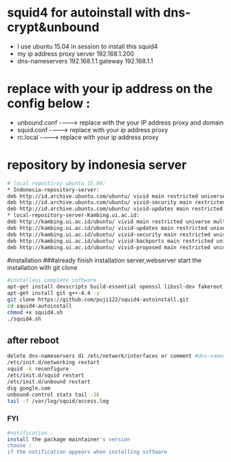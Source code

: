 
# squid4 for autoinstall  with dns-crypt&unbound
* I use ubuntu 15.04 in session to install this squid4
* my ip address proxy server  192.168.1.200
* dns-nameservers 192.168.1.1 gateway 192.168.1.1

# replace with your ip address on the config below :
* unbound.conf ---->  replace with the your IP address proxy and domain
* squid.conf ----> replace with your ip address proxy
* rc.local ----> replace with your ip address proxy

# repository by indonesia server
```bash
# local repostiroy ubuntu 15.04:
* Indonesia-repository-server:
deb http://id.archive.ubuntu.com/ubuntu/ vivid main restricted universe multiverse
deb http://id.archive.ubuntu.com/ubuntu/ vivid-security main restricted universe multiverse 
deb http://id.archive.ubuntu.com/ubuntu/ vivid-updates main restricted universe multiverse
* local-repository-server-Kambing.ui.ac.id:
deb http://kambing.ui.ac.id/ubuntu/ vivid main restricted universe multiverse
deb http://kambing.ui.ac.id/ubuntu/ vivid-updates main restricted universe multiverse
deb http://kambing.ui.ac.id/ubuntu/ vivid-security main restricted universe multiverse
deb http://kambing.ui.ac.id/ubuntu/ vivid-backports main restricted universe multiverse
deb http://kambing.ui.ac.id/ubuntu/ vivid-proposed main restricted universe multiverse
```
#installation
###already finish installation server,webserver
start the installation with git clone
```bash
#installasi complete software 
apt-get install devscripts build-essential openssl libssl-dev fakeroot libcppunit-dev pkg-config libsasl2-dev cdbs ebtables bridge-utils libcap2 libcap-dev libcap2-dev sysv-rc-conf iproute kernel-package libncurses5-dev fakeroot wget bzip2 debhelper linuxdoc-tools libselinux1-dev htop iftop dnstop perl libnet-ssleay-perl openssl libauthen-pam-perl libpam-runtime libio-pty-perl apt-show-versions python ccze pastebinit checkinstall libssl-dev htop iftop iptraf mtr-tiny bwm-ng ccze sysv-rc-conf devscripts build-essential openssl libssl-dev fakeroot libcppunit-dev libsasl2-dev cdbs ccze libfile-readbackwards-perl libcap2 libcap-dev libcap2-dev libnetfilter-conntrack-dev libfile-readbackwards-perl -y
apt-get install git g++-4.4 -y
git clone https://github.com/puji122/squid4-autoinstall.git
cd squid4-autoinstall
chmod +x squid4.sh
./squid4.sh
```

## after reboot 
```bash
delete dns-nameservers di /etc/network/interfaces or comment #dns-nameservers
/etc/init.d/networking restart
squid -k reconfigure
/etc/init.d/squid restart
/etc/init.d/unbound restart
dig google.com
unbound-control stats tail -16
tail -f /var/log/squid/access.log
```
### FYI
```bash
#notification :
install the package maintainer's version
choose : 
if the notification appears when installing software
```
